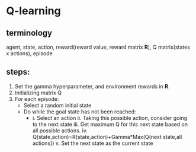 # Q-learning
## terminology
agent, state, action, reward(reward value, reward matrix **R**), Q matrix(states x actions), episode
## steps:
1. Set the gamma hyperparameter, and environment rewards in **R**.
2. Initializing matrix Q
3. For each episode:
   - Select a random initial state 
   - Do while the goal state has not been reached:
       - i. Select an action
       ii. Taking this possible action, consider going to the next state
       iii. Get maximum Q for this next state based on all possible actions.
       iv. Q(state,action)=R(state,action)+Gamma\*Max(Q(next state,all actions))
       v. Set the next state as the current state

